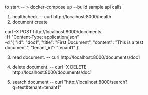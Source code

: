 to start -- > docker-compose up --build
sample api calls
1) healthcheck -- curl http://localhost:8000/health
2) document create 

curl -X POST http://localhost:8000/documents \
-H "Content-Type: application/json" \
-d '{
  "id": "doc1",
  "title": "First Document",
  "content": "This is a test document.",
  "tenant_id": "tenant1"
}'

3) read document. -- curl http://localhost:8000/documents/doc1

4) delete document. -- curl -X DELETE http://localhost:8000/documents/doc1

5) search document -- curl "http://localhost:8000/search?q=test&tenant=tenant1"

